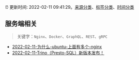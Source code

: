 :alarm_clock: 更新时间: 2022-02-11 09:41:29。[来源分类](../README.md)、[标签分类](../TAGS.md)、[时间分类](../TIMELINE.md)

## 服务端相关


> 关键字：`Nginx`、`Docker`、`GraphQL`、`REST`、`gRPC`



- [2022-02-11-为什么-ubuntu-上面有多个-nginx](https://www.v2ex.com/t/833229) 
- [2022-02-11-Trino（Presto-SQL）新版本发布！](https://toutiao.io/k/v03xfke) 
